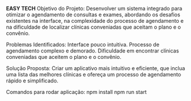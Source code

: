 **EASY TECH**
Objetivo do Projeto: Desenvolver um sistema integrado para otimizar o agendamento de consultas e exames, abordando os desafios existentes na interface, na complexidade do processo de agendamento e na dificuldade de localizar clínicas conveniadas que aceitam o plano e o convênio.

Problemas Identificados:
Interface pouco intuitiva.
Processo de agendamento complexo e demorado.
Dificuldade em encontrar clínicas conveniadas que aceitem o plano e o convênio.

Solução Proposta: 
Criar um aplicativo mais intuitivo e eficiente, que inclua uma lista das melhores clínicas e ofereça um processo de agendamento rápido e simplificado.

Comandos para rodar aplicação:
npm install
npm run start
